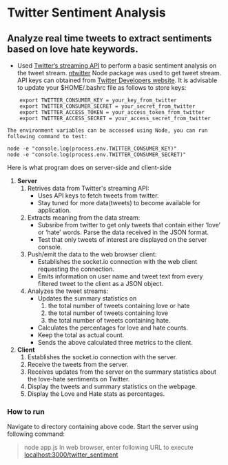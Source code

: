 # Twitter Sentiment Analysis

## Analyze real time tweets to extract sentiments based on love hate keywords.

* Used [Twitter’s streaming API](https://dev.twitter.com/streaming/public) to perform a basic sentiment analysis on the tweet stream. [ntwitter](https://www.npmjs.com/package/ntwitter) Node package was used to get tweet stream. API keys can obtained from [Twitter Developers website](http://apps.twitter.com). It is advisable to update your $HOME/.bashrc file as follows to store keys:
```
	export TWITTER_CONSUMER_KEY = your_key_from_twitter
	export TWITTER_CONSUMER_SECRET = your_secret_from_twitter
	export TWITTER_ACCESS_TOKEN = your_access_token_from_twitter
	export TWITTER_ACCESS_SECRET = your_access_secret_from_twitter

The environment variables can be accessed using Node, you can run following command to test: 
```
	node -e "console.log(process.env.TWITTER_CONSUMER_KEY)"
	node -e "console.log(process.env.TWITTER_CONSUMER_SECRET)"


Here is what program does on server-side and client-side
1. **Server**
	1. Retrives data from Twitter's streaming API:
		* Uses API keys to fetch tweets from twitter.
		* Stay tuned for more data(tweets) to become available for application.
	2. Extracts meaning from the data stream:
		* Subsribe from twitter to get only tweets that contain either ‘love’ or ‘hate’ words. Parse the data received in the JSON format.
		* Test that only tweets of interest are displayed on the server console.
	3. Push/emit the data to the web browser client:
		* Establishes the socket.io connection with the web client requesting the connection.
		* Emits information on user name and tweet text from every filtered tweet to the client as a JSON object.
	4. Analyzes the tweet streams:
		* Updates the summary statistics on
			1. the total number of tweets containing love or hate
			2. the total number of tweets containing love
			3. the total number of tweets containing hate.
		* Calculates the percentages for love and hate counts.
		* Keep the total as actual count.
		* Sends the above calculated three metrics to the client.
2. **Client**
	1. Establishes the socket.io connection with the server.
	2. Receive the tweets from the server.
	4. Receives updates from the server on the summary statistics about the love-hate sentiments on Twitter.
	5. Display the tweets and summary statistics on the webpage.
	6. Display the Love and Hate stats as percentages.

### How to run
Navigate to directory containing above code. Start the server using following command:
>  node app.js
In web browser, enter following URL to execute [localhost:3000/twitter_sentiment](http://localhost:3000/twitter_sentiment)